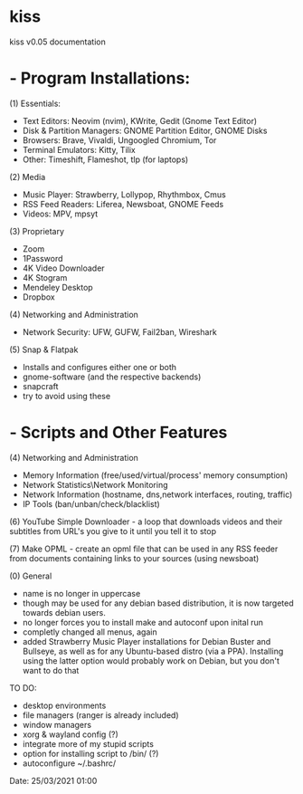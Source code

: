 # kiss


kiss v0.05 documentation

# - Program Installations:

(1) Essentials:
- Text Editors: Neovim (nvim), KWrite, Gedit (Gnome Text Editor)
- Disk & Partition Managers: GNOME Partition Editor, GNOME Disks
- Browsers: Brave, Vivaldi, Ungoogled Chromium, Tor
- Terminal Emulators: Kitty, Tilix
- Other: Timeshift, Flameshot, tlp (for laptops)

(2) Media
- Music Player: Strawberry, Lollypop, Rhythmbox, Cmus
- RSS Feed Readers: Liferea, Newsboat, GNOME Feeds
- Videos: MPV, mpsyt

(3) Proprietary
- Zoom
- 1Password
- 4K Video Downloader
- 4K Stogram
- Mendeley Desktop
- Dropbox

(4) Networking and Administration
- Network Security: UFW, GUFW, Fail2ban, Wireshark

(5) Snap & Flatpak
- Installs and configures either one or both
- gnome-software (and the respective backends)
- snapcraft
- try to avoid using these

# - Scripts and Other Features

(4) Networking and Administration
- Memory Information (free/used/virtual/process' memory consumption)
- Network Statistics\Network Monitoring 
- Network Information (hostname, dns,network interfaces, routing, traffic)
- IP Tools (ban/unban/check/blacklist)

(6) YouTube Simple Downloader - a loop that downloads videos and their subtitles from URL's you give to it until you tell it to stop

(7) Make OPML - create an opml file that can be used in any RSS feeder from documents containing links to your sources (using newsboat)

(0) General
- name is no longer in uppercase
- though may be used for any debian based distribution, it is now targeted towards debian users.
- no longer forces you to install make and autoconf upon inital run
- completly changed all menus, again
- added Strawberry Music Player installations for Debian Buster and Bullseye, as well as for any Ubuntu-based distro (via a PPA). Installing using the latter option would probably work on Debian, but you don't want to do that

TO DO:
- desktop environments
- file managers (ranger is already included)
- window managers
- xorg & wayland config (?)
- integrate more of my stupid scripts
- option for installing script to /bin/ (?)
- autoconfigure ~/.bashrc/

Date: 25/03/2021 01:00

